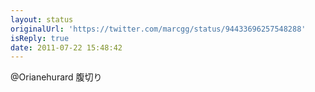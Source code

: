 ```yaml
---
layout: status
originalUrl: 'https://twitter.com/marcgg/status/94433696257548288'
isReply: true
date: 2011-07-22 15:48:42
---
```


@Orianehurard 腹切り
